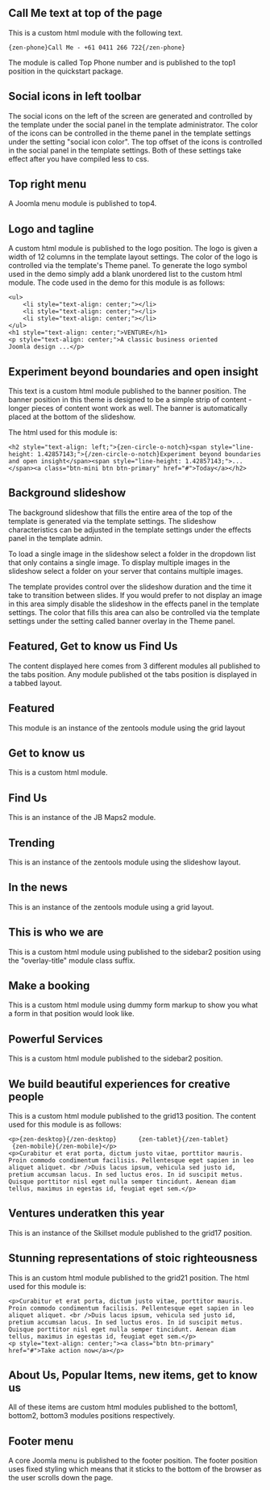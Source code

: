 Call Me text at top of the page
---
This is a custom html module with the following text.

	{zen-phone}Call Me - +61 0411 266 722{/zen-phone}

The module is called Top Phone number and is published to the top1 position in the quickstart package.

Social icons in left toolbar
---
The social icons on the left of the screen are generated and controlled by the template under the social panel in the template administrator. The color of the icons can be controlled in the theme panel in the template settings under the setting "social icon color". The top offset of the icons is controlled in the social panel in the template settings. Both of these settings take effect after you have compiled less to css.


Top right menu
---
A Joomla menu module is published to top4.

Logo and tagline
---
A custom html module is published to the logo position. The logo is given a width of 12 columns in the template layout settings. The color of the logo is controlled via the template's Theme panel. To generate the logo symbol used in the demo simply add a blank unordered list to the custom html module. The code used in the demo for this module is as follows:

	<ul>
		<li style="text-align: center;"></li>
		<li style="text-align: center;"></li>
		<li style="text-align: center;"></li>
	</ul>
	<h1 style="text-align: center;">VENTURE</h1>
	<p style="text-align: center;">A classic business oriented Joomla design ...</p>
	

Experiment beyond boundaries and open insight 
---
This text is a custom html module published to the banner position. The banner position in this theme is designed to be a simple strip of content - longer pieces of content wont work as well. The banner is automatically placed at the bottom of the slideshow. 

The html used for this module is:
	
	<h2 style="text-align: left;">{zen-circle-o-notch}<span style="line-height: 1.42857143;">{/zen-circle-o-notch}Experiment beyond boundaries and open insight</span><span style="line-height: 1.42857143;">...</span><a class="btn-mini btn btn-primary" href="#">Today</a></h2>

Background slideshow
---
The background slideshow that fills the entire area of the top of the template is generated via the template settings. The slideshow characteristics can be adjusted in the template settings under the effects panel in the template admin. 

To load a single image in the slideshow select a folder in the dropdown list that only contains a single image. 
To display multiple images in the slideshow select a folder on your server that contains multiple images.

The template provides control over the slideshow duration and the time it take to transition between slides. If you would prefer to not display an image in this area simply disable the slideshow in the effects panel in the template settings. The color that fills this area can also be controlled via the template settings under the setting called banner overlay in the Theme panel.


Featured, Get to know us Find Us
---
The content displayed here comes from 3 different modules all published to the tabs position. Any module published ot the tabs position is displayed in a tabbed layout.

Featured
----
This module is an instance of the zentools module using the grid layout

Get to know us
----
This is a custom html module.

Find Us 
----
This is an instance of the JB Maps2 module.


Trending
---
This is an instance of the zentools module using the slideshow layout.

In the news
----
This is an instance of the zentools module using a grid layout.

This is who we are
---
This is a custom html module using published to the sidebar2 position using the "overlay-title" module class suffix.

Make a booking
---
This is a custom html module using dummy form markup to show you what a form in that position would look like.

Powerful Services
---
This is a custom html module published to the sidebar2 position.

We build beautiful experiences for creative people
---
This is a custom html module published to the grid13 position. The content used for this module is as follows:


	<p>{zen-desktop}{/zen-desktop}      {zen-tablet}{/zen-tablet}      {zen-mobile}{/zen-mobile}</p>
	<p>Curabitur et erat porta, dictum justo vitae, porttitor mauris. Proin commodo condimentum facilisis. Pellentesque eget sapien in leo aliquet aliquet. <br />Duis lacus ipsum, vehicula sed justo id, pretium accumsan lacus. In sed luctus eros. In id suscipit metus. Quisque porttitor nisl eget nulla semper tincidunt. Aenean diam tellus, maximus in egestas id, feugiat eget sem.</p>
	
Ventures underatken this year
---
This is an instance of the Skillset module published to the grid17 position.

Stunning representations of stoic righteousness
---
This is an custom html module published to the grid21 position. The html used for this module is:

	<p>Curabitur et erat porta, dictum justo vitae, porttitor mauris. Proin commodo condimentum facilisis. Pellentesque eget sapien in leo aliquet aliquet. <br />Duis lacus ipsum, vehicula sed justo id, pretium accumsan lacus. In sed luctus eros. In id suscipit metus. Quisque porttitor nisl eget nulla semper tincidunt. Aenean diam tellus, maximus in egestas id, feugiat eget sem.</p>
	<p style="text-align: center;"><a class="btn btn-primary" href="#">Take action now</a></p>
	
About Us, Popular Items, new items, get to know us
---
All of these items are custom html modules published to the bottom1, bottom2, bottom3 modules positions respectively.


Footer menu
---
A core Joomla menu is published to the footer position. The footer position uses fixed styling which means that it sticks to the bottom of the browser as the user scrolls down the page.